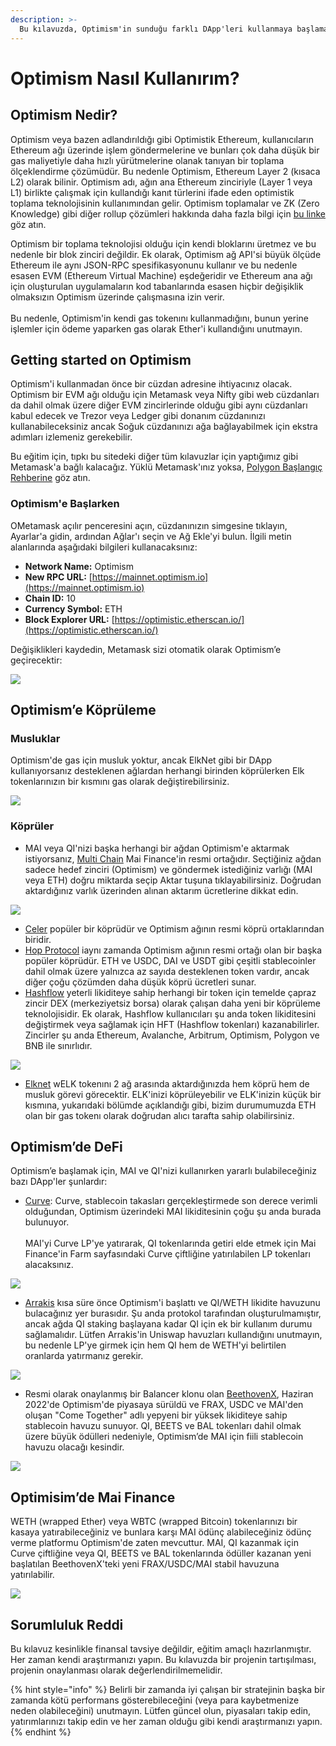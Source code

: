 ```yaml
---
description: >-
  Bu kılavuzda, Optimism'in sunduğu farklı DApp'leri kullanmaya başlamak için bilmeniz gereken her şeyi açıklayacağız.
---
```


# Optimism Nasıl Kullanırım?



## Optimism Nedir?

Optimism veya bazen adlandırıldığı gibi Optimistik Ethereum, kullanıcıların Ethereum ağı üzerinde işlem göndermelerine ve bunları çok daha düşük bir gas maliyetiyle daha hızlı yürütmelerine olanak tanıyan bir toplama ölçeklendirme çözümüdür. Bu nedenle Optimism, Ethereum Layer 2 (kısaca L2) olarak bilinir. Optimism adı, ağın ana Ethereum zinciriyle (Layer 1 veya L1) birlikte çalışmak için kullandığı kanıt türlerini ifade eden optimistik toplama teknolojisinin kullanımından gelir. Optimism toplamalar ve ZK (Zero Knowledge) gibi diğer rollup çözümleri hakkında daha fazla bilgi için [bu linke](https://support.deversifi.com/en/article/deversifi-what-is-the-difference-between-zk-rollup-and-optimistic-rollup-3gf3bw/) göz atın.

Optimism bir toplama teknolojisi olduğu için kendi bloklarını üretmez ve bu nedenle bir blok zinciri değildir. Ek olarak, Optimism ağ API'si büyük ölçüde Ethereum ile aynı JSON-RPC spesifikasyonunu kullanır ve bu nedenle esasen EVM (Ethereum Virtual Machine) eşdeğeridir ve Ethereum ana ağı için oluşturulan uygulamaların kod tabanlarında esasen hiçbir değişiklik olmaksızın Optimism üzerinde çalışmasına izin verir.\
\
Bu nedenle, Optimism'in kendi gas tokenını kullanmadığını, bunun yerine işlemler için ödeme yaparken gas olarak Ether'i kullandığını unutmayın.

## Getting started on Optimism

Optimism'i kullanmadan önce bir cüzdan adresine ihtiyacınız olacak. Optimism bir EVM ağı olduğu için Metamask veya Nifty gibi web cüzdanları da dahil olmak üzere diğer EVM zincirlerinde olduğu gibi aynı cüzdanları kabul edecek ve Trezor veya Ledger gibi donanım cüzdanınızı kullanabileceksiniz ancak Soğuk cüzdanınızı ağa bağlayabilmek için ekstra adımları izlemeniz gerekebilir.

Bu eğitim için, tıpkı bu sitedeki diğer tüm kılavuzlar için yaptığımız gibi Metamask'a bağlı kalacağız. Yüklü Metamask'ınız yoksa, [Polygon Başlangıç Rehberine](../polygon/how-to-get-started-on-polygon.md) göz atın.

### Optimism'e Başlarken

OMetamask açılır penceresini açın, cüzdanınızın simgesine tıklayın, Ayarlar'a gidin, ardından Ağlar'ı seçin ve Ağ Ekle'yi bulun. İlgili metin alanlarında aşağıdaki bilgileri kullanacaksınız:


* **Network Name:** Optimism
* **New RPC URL:** [https://mainnet.optimism.io](https://mainnet.optimism.io)
* **Chain ID:** 10
* **Currency Symbol:** ETH
* **Block Explorer URL:** [https://optimistic.etherscan.io/](https://optimistic.etherscan.io/)

Değişiklikleri kaydedin, Metamask sizi otomatik olarak Optimism’e geçirecektir:

![](<../../.gitbook/assets/Screen Shot 2022-06-17 at 9.40.30 PM.png>)

## Optimism’e Köprüleme

### Musluklar

Optimism'de gas için musluk yoktur, ancak ElkNet gibi bir DApp kullanıyorsanız desteklenen ağlardan herhangi birinden köprülerken Elk tokenlarınızın bir kısmını gas olarak değiştirebilirsiniz.

![](<../../.gitbook/assets/Screen Shot 2022-06-17 at 9.36.40 PM.png>)

### Köprüler

* MAI veya QI'nizi başka herhangi bir ağdan Optimism'e aktarmak istiyorsanız, [Multi Chain](https://app.multichain.org/#/router) Mai Finance'in resmi ortağıdır. Seçtiğiniz ağdan sadece hedef zinciri (Optimism) ve göndermek istediğiniz varlığı (MAI veya ETH) doğru miktarda seçip Aktar tuşuna tıklayabilirsiniz. Doğrudan aktardığınız varlık üzerinden alınan aktarım ücretlerine dikkat edin.


![](<../../.gitbook/assets/Screen Shot 2022-06-17 at 10.14.42 PM.png>)

* [Celer](https://cbridge.celer.network/#/transfer) popüler bir köprüdür ve Optimism ağının resmi köprü ortaklarından biridir.
* [Hop Protocol](https://app.hop.exchange/#/send?token=ETH\&sourceNetwork=polygon\&destNetwork=optimism) iaynı zamanda Optimism ağının resmi ortağı olan bir başka popüler köprüdür. ETH ve USDC, DAI ve USDT gibi çeşitli stablecoinler dahil olmak üzere yalnızca az sayıda desteklenen token vardır, ancak diğer çoğu çözümden daha düşük köprü ücretleri sunar.
* [Hashflow](https://app.hashflow.com/) yeterli likiditeye sahip herhangi bir token için temelde çapraz zincir DEX (merkeziyetsiz borsa) olarak çalışan daha yeni bir köprüleme teknolojisidir. Ek olarak, Hashflow kullanıcıları şu anda token likiditesini değiştirmek veya sağlamak için HFT (Hashflow tokenları) kazanabilirler. Zincirler şu anda Ethereum, Avalanche, Arbitrum, Optimism, Polygon ve BNB ile sınırlıdır.

![](<../../.gitbook/assets/Screen Shot 2022-06-17 at 9.51.25 PM.png>)

* [Elknet](https://app.elk.finance/#/elknet) wELK tokenını 2 ağ arasında aktardığınızda hem köprü hem de musluk görevi görecektir. ELK'inizi köprüleyebilir ve ELK'inizin küçük bir kısmına, yukarıdaki bölümde açıklandığı gibi, bizim durumumuzda ETH olan bir gas tokenı olarak doğrudan alıcı tarafta sahip olabilirsiniz.

## Optimism’de DeFi

Optimism’e başlamak için, MAI ve QI'nizi kullanırken yararlı bulabileceğiniz bazı DApp'ler şunlardır:

* [Curve](https://optimism.curve.fi/factory/4/deposit): Curve, stablecoin takasları gerçekleştirmede son derece verimli olduğundan, Optimism üzerindeki MAI likiditesinin çoğu şu anda burada bulunuyor.\
  \
  MAI'yi Curve LP'ye yatırarak, QI tokenlarında getiri elde etmek için Mai Finance'in Farm sayfasındaki Curve çiftliğine yatırılabilen LP tokenları alacaksınız.

![](<../../.gitbook/assets/Screen Shot 2022-06-17 at 9.58.06 PM.png>)

* [Arrakis](https://beta.arrakis.finance/#/vaults/0x65Fbf30f29C7626385f78Dbc41702d97b9cD486a) kısa süre önce Optimism'i başlattı ve QI/WETH likidite havuzunu bulacağınız yer burasıdır. Şu anda protokol tarafından oluşturulmamıştır, ancak ağda QI staking başlayana kadar QI için ek bir kullanım durumu sağlamalıdır. Lütfen Arrakis'in Uniswap havuzları kullandığını unutmayın, bu nedenle LP'ye girmek için hem QI hem de WETH'yi belirtilen oranlarda yatırmanız gerekir.

![](<../../.gitbook/assets/Screen Shot 2022-06-17 at 10.07.37 PM.png>)

* Resmi olarak onaylanmış bir Balancer klonu olan [BeethovenX](https://op.beets.fi/#/pool/0x3dc09db8e571da76dd04e9176afc7feee0b89106000000000000000000000019), Haziran 2022'de Optimism'de piyasaya sürüldü ve FRAX, USDC ve MAI'den oluşan "Come Together" adlı yepyeni bir yüksek likiditeye sahip stablecoin havuzu sunuyor. QI, BEETS ve BAL tokenları dahil olmak üzere büyük ödülleri nedeniyle, Optimism’de MAI için fiili stablecoin havuzu olacağı kesindir.


![](<../../.gitbook/assets/Screen Shot 2022-06-17 at 10.09.43 PM.png>)

## Optimisim’de Mai Finance

WETH (wrapped Ether) veya WBTC (wrapped Bitcoin) tokenlarınızı bir kasaya yatırabileceğiniz ve bunlara karşı MAI ödünç alabileceğiniz ödünç verme platformu Optimism'de zaten mevcuttur. MAI, QI kazanmak için Curve çiftliğine veya QI, BEETS ve BAL tokenlarında ödüller kazanan yeni başlatılan BeethovenX'teki yeni FRAX/USDC/MAI stabil havuzuna yatırılabilir.

![](<../../.gitbook/assets/Screen Shot 2022-06-17 at 9.56.07 PM.png>)

## Sorumluluk Reddi

Bu kılavuz kesinlikle finansal tavsiye değildir, eğitim amaçlı hazırlanmıştır. Her zaman kendi araştırmanızı yapın. Bu kılavuzda bir projenin tartışılması, projenin onaylanması olarak değerlendirilmemelidir.

{% hint style="info" %}
Belirli bir zamanda iyi çalışan bir stratejinin başka bir zamanda kötü performans gösterebileceğini (veya para kaybetmenize neden olabileceğini) unutmayın. Lütfen güncel olun, piyasaları takip edin, yatırımlarınızı takip edin ve her zaman olduğu gibi kendi araştırmanızı yapın.
{% endhint %}
